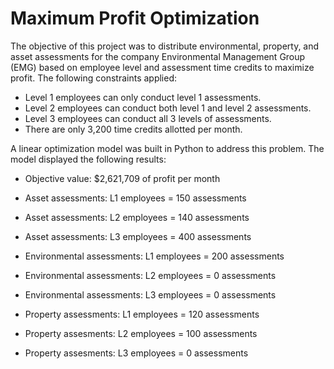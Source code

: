 # Maximum Profit Optimization

The objective of this project was to distribute environmental, property, and asset assessments for the company Environmental Management Group (EMG) based on employee level and assessment time credits to maximize profit. The following constraints applied:

- Level 1 employees can only conduct level 1 assessments.
- Level 2 employees can conduct both level 1 and level 2 assessments.
- Level 3 employees can conduct all 3 levels of assessments.
- There are only 3,200 time credits allotted per month.

A linear optimization model was built in Python to address this problem. The model displayed the following results:

- Objective value: $2,621,709 of profit per month
- Asset assessments: L1 employees = 150 assessments
- Asset assessments: L2 employees = 140 assessments
- Asset assessments: L3 employees = 400 assessments

- Environmental assessments: L1 employees = 200 assessments
- Environmental assessments: L2 employees = 0 assessments
- Environmental assessments: L3 employees = 0 assessments

- Property assessments: L1 employees = 120 assessments
- Property assesments: L2 employees = 100 assessments
- Property assesments: L3 employees = 0 assessments
